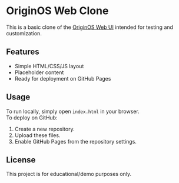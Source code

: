 
# OriginOS Web Clone

This is a basic clone of the [OriginOS Web UI](https://quandz24-ui.github.io/OriginOS_web/) intended for testing and customization.

## Features

- Simple HTML/CSS/JS layout
- Placeholder content
- Ready for deployment on GitHub Pages

## Usage

To run locally, simply open `index.html` in your browser.  
To deploy on GitHub:

1. Create a new repository.
2. Upload these files.
3. Enable GitHub Pages from the repository settings.

## License

This project is for educational/demo purposes only.
